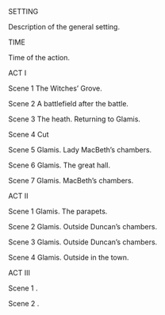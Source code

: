 SETTING

Description of the general setting.

TIME

Time of the action.

ACT I

Scene 1	The Witches’ Grove.

Scene 2	A battlefield after the battle.

Scene 3	The heath. Returning to Glamis.

Scene 4	Cut

Scene 5	Glamis. Lady MacBeth’s chambers.

Scene 6	Glamis. The great hall.

Scene 7	Glamis. MacBeth’s chambers.

ACT II

Scene 1	Glamis. The parapets.

Scene 2	Glamis. Outside Duncan’s chambers.

Scene 3	Glamis. Outside Duncan’s chambers.

Scene 4	Glamis. Outside in the town.

ACT III

Scene 1	.

Scene 2	.


